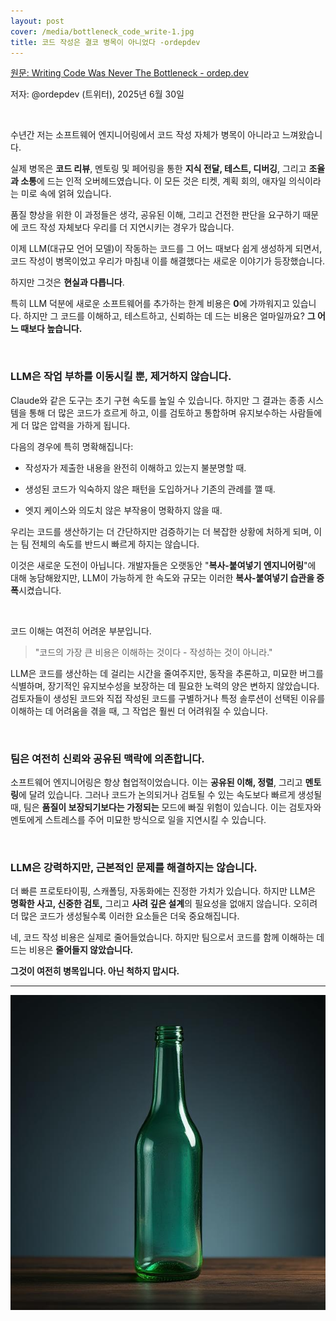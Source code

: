 ```yaml
---
layout: post
cover: /media/bottleneck_code_write-1.jpg
title: 코드 작성은 결코 병목이 아니었다 -ordepdev
---
```

[원문: Writing Code Was Never The Bottleneck - ordep.dev](https://ordep.dev/posts/writing-code-was-never-the-bottleneck)

저자: @ordepdev (트위터), 2025년 6월 30일

<br>

수년간 저는 소프트웨어 엔지니어링에서 코드 작성 자체가 병목이 아니라고 느껴왔습니다.

실제 병목은 **코드 리뷰**, 멘토링 및 페어링을 통한 **지식 전달, 테스트, 디버깅**, 그리고 **조율과 소통**에 드는 인적 오버헤드였습니다. 이 모든 것은 티켓, 계획 회의, 애자일 의식이라는 미로 속에 얽혀 있습니다.

품질 향상을 위한 이 과정들은 생각, 공유된 이해, 그리고 건전한 판단을 요구하기 때문에 코드 작성 자체보다 우리를 더 지연시키는 경우가 많습니다.

이제 LLM(대규모 언어 모델)이 작동하는 코드를 그 어느 때보다 쉽게 생성하게 되면서, 코드 작성이 병목이었고 우리가 마침내 이를 해결했다는 새로운 이야기가 등장했습니다.

하지만 그것은 **현실과 다릅니다**.

특히 LLM 덕분에 새로운 소프트웨어를 추가하는 한계 비용은 **0**에 가까워지고 있습니다. 하지만 그 코드를 이해하고, 테스트하고, 신뢰하는 데 드는 비용은 얼마일까요? **그 어느 때보다 높습니다.**

<br>

### LLM은 작업 부하를 이동시킬 뿐, 제거하지 않습니다.

Claude와 같은 도구는 초기 구현 속도를 높일 수 있습니다. 하지만 그 결과는 종종 시스템을 통해 더 많은 코드가 흐르게 하고, 이를 검토하고 통합하며 유지보수하는 사람들에게 더 많은 압력을 가하게 됩니다.

다음의 경우에 특히 명확해집니다:

*   작성자가 제출한 내용을 완전히 이해하고 있는지 불분명할 때.
    
*   생성된 코드가 익숙하지 않은 패턴을 도입하거나 기존의 관례를 깰 때.
    
*   엣지 케이스와 의도치 않은 부작용이 명확하지 않을 때.
    

우리는 코드를 생산하기는 더 간단하지만 검증하기는 더 복잡한 상황에 처하게 되며, 이는 팀 전체의 속도를 반드시 빠르게 하지는 않습니다.

이것은 새로운 도전이 아닙니다. 개발자들은 오랫동안 "**복사-붙여넣기 엔지니어링**"에 대해 농담해왔지만, LLM이 가능하게 한 속도와 규모는 이러한 **복사-붙여넣기 습관을 증폭**시켰습니다.

<br>

코드 이해는 여전히 어려운 부분입니다.

> "코드의 가장 큰 비용은 이해하는 것이다 - 작성하는 것이 아니라."

LLM은 코드를 생산하는 데 걸리는 시간을 줄여주지만, 동작을 추론하고, 미묘한 버그를 식별하며, 장기적인 유지보수성을 보장하는 데 필요한 노력의 양은 변하지 않았습니다. 검토자들이 생성된 코드와 직접 작성된 코드를 구별하거나 특정 솔루션이 선택된 이유를 이해하는 데 어려움을 겪을 때, 그 작업은 훨씬 더 어려워질 수 있습니다.

<br>

### 팀은 여전히 신뢰와 공유된 맥락에 의존합니다.

소프트웨어 엔지니어링은 항상 협업적이었습니다. 이는 **공유된 이해, 정렬**, 그리고 **멘토링**에 달려 있습니다. 그러나 코드가 논의되거나 검토될 수 있는 속도보다 빠르게 생성될 때, 팀은 **품질이 보장되기보다는 가정되는** 모드에 빠질 위험이 있습니다. 이는 검토자와 멘토에게 스트레스를 주어 미묘한 방식으로 일을 지연시킬 수 있습니다.

<br>

### LLM은 강력하지만, 근본적인 문제를 해결하지는 않습니다.

더 빠른 프로토타이핑, 스캐폴딩, 자동화에는 진정한 가치가 있습니다. 하지만 LLM은 **명확한 사고, 신중한 검토,** 그리고 **사려 깊은 설계**의 필요성을 없애지 않습니다. 오히려 더 많은 코드가 생성될수록 이러한 요소들은 더욱 중요해집니다.

네, 코드 작성 비용은 실제로 줄어들었습니다. 하지만 팀으로서 코드를 함께 이해하는 데 드는 비용은 **줄어들지 않았습니다.**

**그것이 여전히 병목입니다. 아닌 척하지 맙시다.**

* * *

![](/media/bottleneck_code_write.jpg)